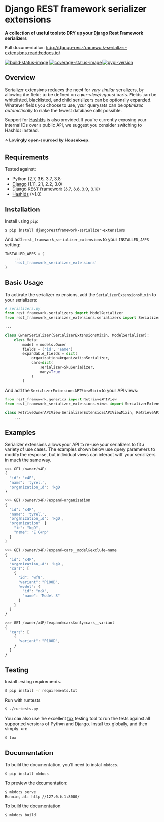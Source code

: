 # Django REST framework serializer extensions
**A collection of useful tools to DRY up your Django Rest Framework serializers**

Full documentation: http://django-rest-framework-serializer-extensions.readthedocs.io/

[![build-status-image]][travis]
[![coverage-status-image]][codecov]
[![pypi-version]][pypi]


## Overview
Serializer extensions reduces the need for *very similar* serializers, by
allowing the fields to be defined on a *per-view/request* basis. Fields can be
whitelisted, blacklisted, and child serializers can be optionally expanded.
Whatever fields you choose to use, your querysets can be *optimized
automatically* to make the fewest database calls possible.

Support for [HashIds](https://github.com/davidaurelio/hashids-python) is
also provided. If you're currently exposing your internal IDs over a public
API, we suggest you consider switching to HashIds instead.

**:star: Lovingly open-sourced by [Housekeep](https://housekeep.com).**

## Requirements
Tested against:

* Python (2.7, 3.6, 3.7, 3.8)
* [Django](https://github.com/django/django) (1.11, 2.1, 2.2, 3.0)
* [Django REST Framework](https://github.com/tomchristie/django-rest-framework) (3.7, 3.8, 3.9, 3.10)
* [HashIds](https://github.com/davidaurelio/hashids-python) (>1.0)


## Installation
Install using `pip`:

```bash
$ pip install djangorestframework-serializer-extensions
```

And add `rest_framework_serializer_extensions` to your `INSTALLED_APPS` setting:

```py
INSTALLED_APPS = (
    ...
    'rest_framework_serializer_extensions'
)
```


## Basic Usage
To activate the serializer extensions, add the `SerializerExtensionsMixin` to your serializers:

```py
# serializers.py
from rest_framework.serializers import ModelSerializer
from rest_framework_serializer_extensions.serializers import SerializerExtensionsMixin

...

class OwnerSerializer(SerializerExtensionsMixin, ModelSerializer):
    class Meta:
        model = models.Owner
        fields = ('id', 'name')
        expandable_fields = dict(
            organization=OrganizationSerializer,
            cars=dict(
                serializer=SkuSerializer,
                many=True
            )
        )
```

And add the `SerializerExtensionsAPIViewMixin` to your API views:

```py
from rest_framework.generics import RetrieveAPIView
from rest_framework_serializer_extensions.views import SerializerExtensionsAPIViewMixin

class RetriveOwnerAPIView(SerializerExtensionsAPIViewMixin, RetrieveAPIView):
    ...
```


## Examples
Serializer extensions allows your API to re-use your serializers to fit a
variety of use cases. The examples shown below use query parameters to
modify the response, but individual views can interact with your serializers
in much the same way.

```js
>>> GET /owner/x4F/
{
  "id": 'x4F',
  "name": 'tyrell',
  "organization_id": 'kgD'
}
```

```js
>>> GET /owner/x4F/?expand=organization
{
  "id": 'x4F',
  "name": 'tyrell',
  "organization_id": 'kgD',
  "organization": {
    "id": "kgD",
    "name": "E Corp"
  }
}
```

```js
>>> GET /owner/x4F/?expand=cars__model&exclude=name
{
  "id": 'x4F',
  "organization_id": 'kgD',
  "cars": [
    {
      "id": "wf9",
      "variant": "P100D",
      "model": {
        "id": "ncX",
        "name": "Model S"
      }
    }
  ]
}
```

```js
>>> GET /owner/x4F/?expand=cars&only=cars__variant
{
  "cars": [
    {
      "variant": "P100D",
    }
  ]
}
```


## Testing
Install testing requirements.

```bash
$ pip install -r requirements.txt
```

Run with runtests.

```bash
$ ./runtests.py
```

You can also use the excellent
[tox](http://tox.readthedocs.org/en/latest/) testing tool to run the
tests against all supported versions of Python and Django. Install tox
globally, and then simply run:

```bash
$ tox
```


## Documentation
To build the documentation, you’ll need to install `mkdocs`.

```bash
$ pip install mkdocs
```

To preview the documentation:

```bash
$ mkdocs serve
Running at: http://127.0.0.1:8000/
```

To build the documentation:

```bash
$ mkdocs build
```


[build-status-image]: https://secure.travis-ci.org/evenicoulddoit/django-rest-framework-serializer-extensions.svg?branch=master
[travis]: https://secure.travis-ci.org/evenicoulddoit/django-rest-framework-serializer-extensions?branch=master
[coverage-status-image]: https://img.shields.io/codecov/c/github/evenicoulddoit/django-rest-framework-serializer-extensions/master.svg
[codecov]: http://codecov.io/github/evenicoulddoit/django-rest-framework-serializer-extensions?branch=master
[pypi-version]: https://img.shields.io/pypi/v/djangorestframework-serializer-extensions.svg
[pypi]: https://pypi.python.org/pypi/djangorestframework-serializer-extensions
